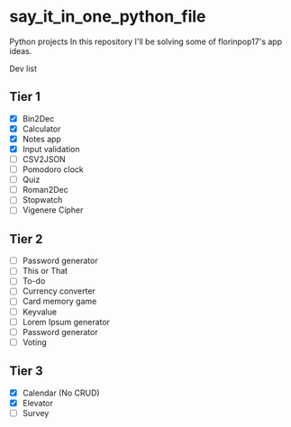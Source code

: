 # say_it_in_one_python_file

Python projects
In this repository I'll be solving some of florinpop17's app ideas.

Dev list

## Tier 1
- [x] Bin2Dec
- [x] Calculator
- [x] Notes app
- [x] Input validation
- [ ] CSV2JSON
- [ ] Pomodoro clock
- [ ] Quiz
- [ ] Roman2Dec
- [ ] Stopwatch
- [ ] Vigenere Cipher

## Tier 2
- [ ] Password generator
- [ ] This or That
- [ ] To-do
- [ ] Currency converter
- [ ] Card memory game
- [ ] Keyvalue
- [ ] Lorem Ipsum generator
- [ ] Password generator
- [ ] Voting

## Tier 3
- [x] Calendar (No CRUD)
- [x] Elevator
- [ ] Survey

